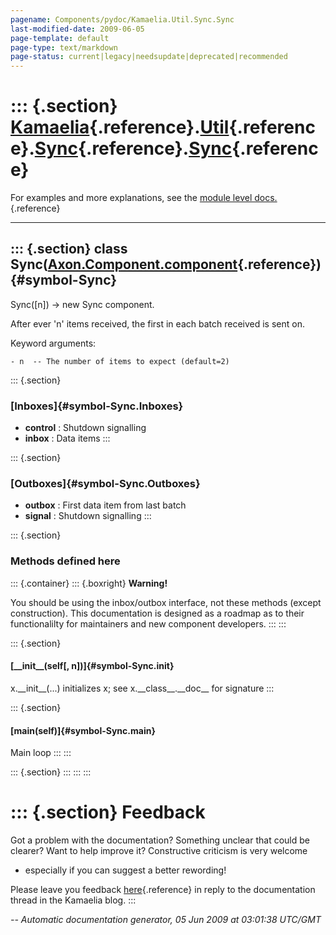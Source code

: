```yaml
---
pagename: Components/pydoc/Kamaelia.Util.Sync.Sync
last-modified-date: 2009-06-05
page-template: default
page-type: text/markdown
page-status: current|legacy|needsupdate|deprecated|recommended
---
```

::: {.section}
[Kamaelia](/Components/pydoc/Kamaelia.html){.reference}.[Util](/Components/pydoc/Kamaelia.Util.html){.reference}.[Sync](/Components/pydoc/Kamaelia.Util.Sync.html){.reference}.[Sync](/Components/pydoc/Kamaelia.Util.Sync.Sync.html){.reference}
=================================================================================================================================================================================================================================================

For examples and more explanations, see the [module level
docs.](/Components/pydoc/Kamaelia.Util.Sync.html){.reference}

------------------------------------------------------------------------

::: {.section}
class Sync([Axon.Component.component](/Docs/Axon/Axon.Component.component.html){.reference}) {#symbol-Sync}
--------------------------------------------------------------------------------------------

Sync(\[n\]) -\> new Sync component.

After ever \'n\' items received, the first in each batch received is
sent on.

Keyword arguments:

``` {.literal-block}
- n  -- The number of items to expect (default=2)
```

::: {.section}
### [Inboxes]{#symbol-Sync.Inboxes}

-   **control** : Shutdown signalling
-   **inbox** : Data items
:::

::: {.section}
### [Outboxes]{#symbol-Sync.Outboxes}

-   **outbox** : First data item from last batch
-   **signal** : Shutdown signalling
:::

::: {.section}
### Methods defined here

::: {.container}
::: {.boxright}
**Warning!**

You should be using the inbox/outbox interface, not these methods
(except construction). This documentation is designed as a roadmap as to
their functionalilty for maintainers and new component developers.
:::
:::

::: {.section}
#### [\_\_init\_\_(self\[, n\])]{#symbol-Sync.__init__}

x.\_\_init\_\_(\...) initializes x; see x.\_\_class\_\_.\_\_doc\_\_ for
signature
:::

::: {.section}
#### [main(self)]{#symbol-Sync.main}

Main loop
:::
:::

::: {.section}
:::
:::
:::

::: {.section}
Feedback
========

Got a problem with the documentation? Something unclear that could be
clearer? Want to help improve it? Constructive criticism is very welcome
- especially if you can suggest a better rewording!

Please leave you feedback
[here](../../../cgi-bin/blog/blog.cgi?rm=viewpost&nodeid=1142023701){.reference}
in reply to the documentation thread in the Kamaelia blog.
:::

*\-- Automatic documentation generator, 05 Jun 2009 at 03:01:38 UTC/GMT*
